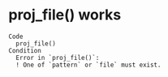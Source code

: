 # proj_file() works

    Code
      proj_file()
    Condition
      Error in `proj_file()`:
      ! One of `pattern` or `file` must exist.

